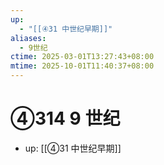 ```yaml
---
up:
  - "[[④31 中世纪早期]]"
aliases:
  - 9世纪
ctime: 2025-03-01T13:27:43+08:00
mtime: 2025-10-01T11:40:37+08:00
---
```


# ④314 9 世纪

- up: [[④31 中世纪早期]]
